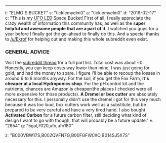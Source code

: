 ---
t: "ELMO'S BUCKET"
s: "ticklemyelm0"
a: "ticklemyelm0"
d: "2016-02-17"
c: "This is my <a href='https://amzn.to/36NO5zr'>UFO LED</a> Space Bucket! First of all, I really appreciate the crazy wealth of information this community has, as well as the s<strong>uper helpful and awesome people that are a part of it</strong>. I watched you guys for a year before I finally got the go-ahead to finally do this. And a special thanks to <a href='/u/ekrof'>/u/Ekrof</a> for helping out and making this whole subreddit even exist.

<h3>GENERAL ADVICE</h3>
Visit the <a href='https://www.reddit.com/r/SpaceBuckets/comments/461u0m/finally_roughly_finished_presenting_elmos_bucket/'>subreddit thread</a> for a full part list. Total cost was about ~0. Honestly, you can keep costs way lower than mine, I was just going for gold, and had the money to spare. I figure I'll be able to recoup the losses in around 6 to 8 months anyway.
For the soil, if you get the Fox Farm, <strong>it's cheaper at a local Hydroponics shop</strong>. For the pH control kit and the nutrients, chances are Amazon is cheaper(the places I checked were all more expensive for those products). <strong>A Dremel or box cutter</strong> are absolutely necessary for this. I personally didn't use the dremel I got for this very much because it was too loud, box cutters work well as a substitute, but be prepared to be very careful and have a very tired hand.
I also bought <strong>Activated Carbon</strong> for a future carbon filter, still deciding what kind of design I want to go with though, that will probably be a future update."
v: "2654"
g: "5gal,7020,ufo,ufo180"

z: "B000VBW17S,B002QVFN7G,B00FGFW0XO,B014SJ5X7S"
